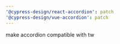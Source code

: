 ```yaml
---
'@cypress-design/react-accordion': patch
'@cypress-design/vue-accordion': patch
---
```


make accordion compatible with tw
